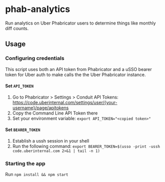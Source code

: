 # phab-analytics
Run analytics on Uber Phabricator users to determine things like monthly diff counts.

## Usage

### Configuring credentials
This script uses both an API token from Phabricator and a uSSO bearer token for Uber auth to make calls the the Uber Phabricator instance.

#### Set `API_TOKEN`
1. Go to Phabricator > Settings > Conduit API Tokens: https://code.uberinternal.com/settings/user/{your-username}/page/apitokens
2. Copy the Command Line API Token there
3. Set your environment variable: `export API_TOKEN="<copied token>"`

#### Set `BEARER_TOKEN`
1. Establish a ussh session in your shell
2. Run the following command: `export BEARER_TOKEN=$(usso -print -ussh code.uberinternal.com 2>&1 | tail -n 1)`

### Starting the app
Run `npm install && npm start`
